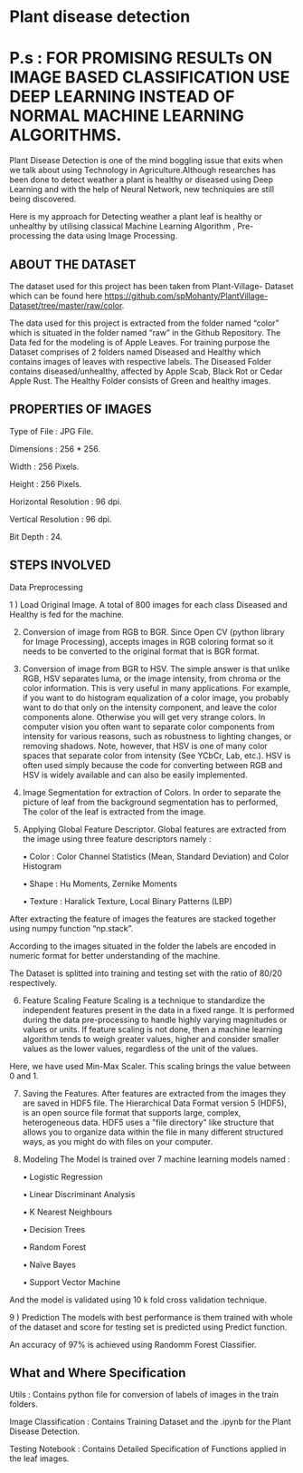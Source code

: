 # Plant disease detection

# P.s : FOR PROMISING RESULTs ON IMAGE BASED CLASSIFICATION USE DEEP LEARNING INSTEAD OF NORMAL MACHINE LEARNING ALGORITHMS.

Plant Disease Detection is one of the mind boggling issue that exits when we talk about using Technology in Agriculture.Although researches has been done to detect weather a plant is healthy or diseased using Deep Learning and with the help of Neural Network, new techniquies are still being discovered.

Here is my approach for Detecting weather a plant leaf is healthy or unhealthy by utilising classical Machine Learning Algorithm , Pre-processing the data using Image Processing.


## ABOUT THE DATASET

The dataset used for this project has been taken from Plant-Village- Dataset which can be found here https://github.com/spMohanty/PlantVillage-Dataset/tree/master/raw/color.

The data used for this project is extracted from the folder named “color” which is situated in the folder named “raw” in the Github Repository. The Data fed for the modeling is of Apple Leaves.
For training purpose the Dataset comprises of 2 folders named Diseased and Healthy which contains images of leaves with respective labels.
The Diseased Folder contains diseased/unhealthy, affected by Apple Scab, Black Rot or Cedar Apple Rust.
The Healthy Folder consists of Green and healthy images.


## PROPERTIES OF IMAGES

   Type of File                     :  JPG File.

   Dimensions                       :  256 * 256.

   Width                            :  256 Pixels.

   Height                           :  256 Pixels.

   Horizontal Resolution            :  96 dpi.

   Vertical Resolution              :  96 dpi.

   Bit Depth                        :  24.

## STEPS INVOLVED 
Data Preprocessing 

1 ) Load Original Image.
A total of 800 images for each class Diseased and Healthy is fed for the machine.

2) Conversion of image from RGB to BGR.
Since Open CV (python library for Image Processing), accepts images in RGB coloring format so it needs to be converted to the original format that is BGR format.

3) Conversion of image from BGR to HSV.
The simple answer is that unlike RGB, HSV separates luma, or the image intensity, from chroma or the color information. This is very useful in many applications. For example, if you want to do histogram equalization of a color image, you probably want to do that only on the intensity component, and leave the color components alone. Otherwise you will get very strange colors.
In computer vision you often want to separate color components from intensity for various reasons, such as robustness to lighting changes, or removing shadows.
Note, however, that HSV is one of many color spaces that separate color from intensity (See YCbCr, Lab, etc.). HSV is often used simply because the code for converting between RGB and HSV is widely available and can also be easily implemented.

4) Image Segmentation for extraction of Colors.
In order to separate the picture of leaf from the background segmentation has to performed, The color of the leaf is extracted from the image.

5) Applying Global Feature Descriptor.
Global features are extracted from the image using three feature descriptors namely :

   •	Color     : Color Channel Statistics (Mean, Standard Deviation) and Color Histogram

   •	Shape    : Hu Moments, Zernike Moments

   •	Texture : Haralick Texture, Local Binary Patterns (LBP)
 
After extracting the feature of images the features are stacked together using numpy function  “np.stack”.

According to the images situated in the folder the labels are encoded in numeric format for better understanding of the machine.


The Dataset is splitted into training and testing set with the ratio of 80/20 respectively.

6) Feature Scaling
Feature Scaling is a technique to standardize the independent features present in the data in a fixed range. It is performed during the data pre-processing to handle highly varying magnitudes or values or units. If feature scaling is not done, then a machine learning algorithm tends to weigh greater values, higher and consider smaller values as the lower values, regardless of the unit of the values. 

Here, we have used Min-Max Scaler.
This scaling brings the value between 0 and 1.

7) Saving the Features.
After features are extracted from the images they are saved in HDF5 file. The Hierarchical Data Format version 5 (HDF5), is an open source file format that supports large, complex, heterogeneous data. HDF5 uses a "file directory" like structure that allows you to organize data within the file in many different structured ways, as you might do with files on your computer.

8) Modeling 
The Model is trained over 7 machine learning models named : 

   •	Logistic Regression 

   •	Linear Discriminant  Analysis

   •	K Nearest  Neighbours

   •	Decision Trees

   •	Random Forest

   •	Naïve Bayes

   •	Support Vector Machine 

And the model is validated using 10 k fold cross validation technique.

9 ) Prediction 
The models with best performance is them trained with whole of the dataset and score for testing set is predicted using Predict function.

An accuracy of 97% is achieved using Randomm Forest Classifier.

## What and Where Specification

Utils : Contains python file for conversion of labels of images in the train folders.

Image Classification : Contains Training Dataset and the .ipynb for the Plant Disease Detection.

Testing Notebook : Contains Detailed Specification of Functions applied in the leaf images.







